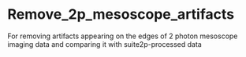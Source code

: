 # Remove_2p_mesoscope_artifacts
For removing artifacts appearing on the edges of 2 photon mesoscope imaging data and comparing it with suite2p-processed data
